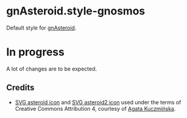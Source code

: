 # gnAsteroid.style-gnosmos

Default style for [gnAsteroid](https://github.com/gnAsteroid/gnAsteroid).

# In progress

A lot of changes are to be expected.

## Credits

- [SVG asteroid icon](https://iconduck.com/icons/169509/asteroid) and [SVG
  asteroid2 icon](https://iconduck.com/icons/169430/asteroid-2) used under the
terms of Creative Commons Attribution 4, courtesy of [Agata
Kuczmińska](https://iconduck.com/designers/agata-kuczminska).
